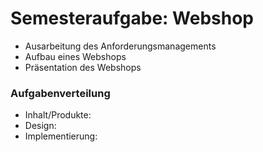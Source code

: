 # Semesteraufgabe: Webshop
- Ausarbeitung des Anforderungsmanagements
- Aufbau eines Webshops
- Präsentation des Webshops


### Aufgabenverteilung
- Inhalt/Produkte:
- Design:
- Implementierung: 

